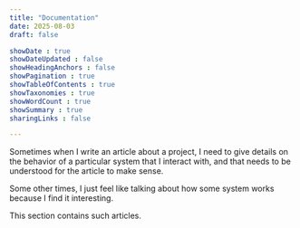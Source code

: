 ```yaml
---
title: "Documentation"
date: 2025-08-03
draft: false

showDate : true
showDateUpdated : false
showHeadingAnchors : false
showPagination : true
showTableOfContents : true
showTaxonomies : true 
showWordCount : true
showSummary : true
sharingLinks : false

---
```


Sometimes when I write an article about a project, I need to give details on the behavior of a particular system that I interact with, and that needs to be understood for the article to make sense.

Some other times, I just feel like talking about how some system works because I find it interesting.

This section contains such articles.
